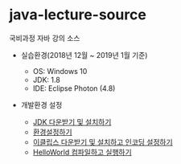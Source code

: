 # java-lecture-source
국비과정 자바 강의 소스

- 실습환경(2018년 12월 ~ 2019년 1월 기준)
    - OS: Windows 10
    - JDK: 1.8
    - IDE: Eclipse Photon (4.8)

- 개발환경 설정
    - [JDK 다운받기 및 설치하기](https://www.edwith.org/boostcourse-web-be/lecture/58948/)
    - [환경설정하기](https://www.edwith.org/boostcourse-web-be/lecture/58949/)
    - [이클립스 다운받기 및 설치하고 인코딩 설정하기](https://www.edwith.org/boostcourse-web-be/lecture/58950/)
    - [HelloWorld 컴파일하고 실행하기](https://www.edwith.org/boostcourse-web-be/lecture/58951/)
